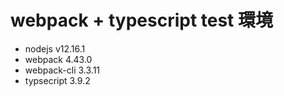 # webpack + typescript test 環境

- nodejs v12.16.1
- webpack 4.43.0
- webpack-cli 3.3.11
- typsecript 3.9.2
